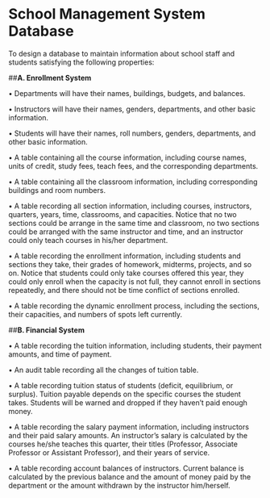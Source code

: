 # School Management System Database

To design a database to maintain information about school staff and students satisfying the following properties: 


##**A. Enrollment System**

•	Departments will have their names, buildings, budgets, and balances.

•	Instructors will have their names, genders, departments, and other basic information.

•	Students will have their names, roll numbers, genders, departments, and other basic information.

•	A table containing all the course information, including course names, units of credit, study fees, teach fees, and the       corresponding departments.

•	A table containing all the classroom information, including corresponding buildings and room numbers.

•	A table recording all section information, including courses, instructors, quarters, years, time, classrooms, and       capacities. Notice that no two sections could be arrange in the same time and classroom, no two sections could be arranged with the same instructor and time, and an instructor could only teach courses in his/her department.

•	A table recording the enrollment information, including students and sections they take, their grades of homework, midterms, projects, and so on. Notice that students could only take courses offered this year, they could only enroll when the capacity is not full, they cannot enroll in sections repeatedly, and there should not be time conflict of sections enrolled.

•	A table recording the dynamic enrollment process, including the sections, their capacities, and numbers of spots left currently.


##**B. Financial System**

•	A table recording the tuition information, including students, their payment amounts, and time of payment.

•	An audit table recording all the changes of tuition table.

•	A table recording tuition status of students (deficit, equilibrium, or surplus). Tuition payable depends on the specific courses the student takes. Students will be warned and dropped if they haven’t paid enough money.

•	A table recording the salary payment information, including instructors and their paid salary amounts. An instructor’s salary is calculated by the courses he/she teaches this quarter, their titles (Professor, Associate Professor or Assistant Professor), and their years of service.

•	A table recording account balances of instructors. Current balance is calculated by the previous balance and the amount of money paid by the department or the amount withdrawn by the instructor him/herself.
